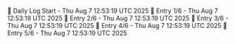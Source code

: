📅 Daily Log Start - Thu Aug  7 12:53:19 UTC 2025
📌 Entry 1/6 - Thu Aug  7 12:53:19 UTC 2025
📌 Entry 2/6 - Thu Aug  7 12:53:19 UTC 2025
📌 Entry 3/6 - Thu Aug  7 12:53:19 UTC 2025
📌 Entry 4/6 - Thu Aug  7 12:53:19 UTC 2025
📌 Entry 5/6 - Thu Aug  7 12:53:19 UTC 2025
